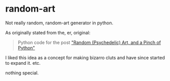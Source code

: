 random-art
==========

Not really random, random-art generator in python.

As originally stated from the, er, original:

>Python code for the post ["Random (Psychedelic) Art, and a Pinch of Python"](http://jeremykun.com/2012/01/01/random-psychedelic-art/)

I liked this idea as a concept for making bizarro cluts and have since started to expand it. etc.

nothing special.